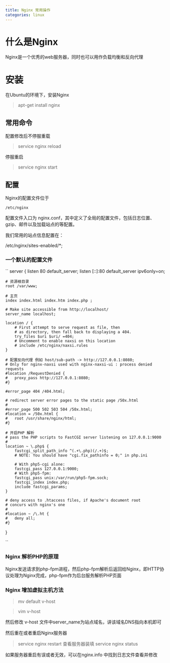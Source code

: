 ```yaml
---
title: Nginx 常用操作
categories: linux
---
```


# 什么是Nginx

Nginx是一个优秀的web服务器，同时也可以用作负载均衡和反向代理 


# 安装

在Ubuntu的环境下，安装Nginx

> apt-get install nginx

## 常用命令

配置修改后不停服重载
> service nginx reload

停服重启
> service nginx start

## 配置

Nginx的配置文件位于

`/etc/nginx`

配置文件入口为 nginx.conf，其中定义了全局的配置文件，包括日志位置、gzip、邮件以及加载站点的等配置。

我们常用的站点信息配置在：

/etc/nginx/sites-enabled/*;


### 一个默认的配置文件

``
server {
	listen 80 default_server;
	listen [::]:80 default_server ipv6only=on;

    # 资源根目录
	root /var/www;
	
	# 主页
	index index.html index.htm index.php ;

	# Make site accessible from http://localhost/
	server_name localhost;

	location / {
		# First attempt to serve request as file, then
		# as directory, then fall back to displaying a 404.
		try_files $uri $uri/ =404;
		# Uncomment to enable naxsi on this location
		# include /etc/nginx/naxsi.rules
	}

    # 配置反向代理 例如 host/sub-path -> http://127.0.0.1:8080; 
	# Only for nginx-naxsi used with nginx-naxsi-ui : process denied requests
	#location /RequestDenied {
	#	proxy_pass http://127.0.0.1:8080;    
	#}

	#error_page 404 /404.html;

	# redirect server error pages to the static page /50x.html
	#
	#error_page 500 502 503 504 /50x.html;
	#location = /50x.html {
	#	root /usr/share/nginx/html;
	#}

    # 开启PHP 解析
	# pass the PHP scripts to FastCGI server listening on 127.0.0.1:9000
	#
	location ~ \.php$ {
		fastcgi_split_path_info ^(.+\.php)(/.+)$;
		# NOTE: You should have "cgi.fix_pathinfo = 0;" in php.ini
	
		# With php5-cgi alone:
		fastcgi_pass 127.0.0.1:9000;
		# With php5-fpm:
		fastcgi_pass unix:/var/run/php5-fpm.sock;
		fastcgi_index index.php;
		include fastcgi_params;
	}

	# deny access to .htaccess files, if Apache's document root
	# concurs with nginx's one
	#
	#location ~ /\.ht {
	#	deny all;
	#}
}

``

### Nginx 解析PHP的原理

Nginx发送请求到php-fpm进程，然后php-fpm解析后返回给Nginx，即HTTP协议处理为Nginx完成，php-fpm作为后台服务解析PHP页面

### Nginx 增加虚拟主机方法

> mv default v-host

> vim v-host

然后修改 v-host 文件中server_name为站点域名，讲该域名DNS指向本机即可

然后重在或者重启Nginx服务器 

> service nginx restart
查看服务器装填
> service nginx status

如果服务器重启有误或者无效，可以在nginx.info 中找到日志文件查看并修改
 

